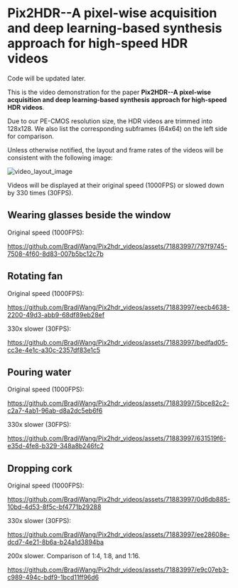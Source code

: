 # Pix2HDR--A pixel-wise acquisition and deep learning-based synthesis approach for high-speed HDR videos

Code will be updated later.

This is the video demonstration for the paper **Pix2HDR--A pixel-wise acquisition and deep learning-based synthesis approach for high-speed HDR videos**. 

Due to our PE-CMOS resolution size, the HDR videos are trimmed into 128x128. We also list the corresponding subframes (64x64) on the left side for comparison. 

Unless otherwise notified, the layout and frame rates of the videos will be consistent with the following image:

![video_layout_image](https://github.com/BradiWang/Pix2hdr_videos/assets/71883997/739ceb31-3451-4ede-9d4b-56886aaa295c)

Videos will be displayed at their original speed (1000FPS) or slowed down by 330 times (30FPS).


## Wearing glasses beside the window

Original speed (1000FPS):

https://github.com/BradiWang/Pix2hdr_videos/assets/71883997/797f9745-7508-4f60-8d83-007b5bc12c7b

## Rotating fan
Original speed (1000FPS):

https://github.com/BradiWang/Pix2hdr_videos/assets/71883997/eecb4638-2200-49d3-abb9-68df89eb28ef

330x slower (30FPS):

https://github.com/BradiWang/Pix2hdr_videos/assets/71883997/bedfad05-cc3e-4e1c-a30c-2357df83e1c5

## Pouring water
Original speed (1000FPS): 

https://github.com/BradiWang/Pix2hdr_videos/assets/71883997/5bce82c2-c2a7-4ab1-96ab-d8a2dc5eb6f6

330x slower (30FPS):

https://github.com/BradiWang/Pix2hdr_videos/assets/71883997/631519f6-e35d-4fe8-b329-348a8b246fc2

## Dropping cork
Original speed (1000FPS): 

https://github.com/BradiWang/Pix2hdr_videos/assets/71883997/0d6db885-10bd-4d53-8f5c-bf4771b29288

330x slower (30FPS):

https://github.com/BradiWang/Pix2hdr_videos/assets/71883997/ee28608e-dcd7-4e21-8b6a-b24a1d3894ba





200x slower. Comparison of 1:4, 1:8, and 1:16.

https://github.com/BradiWang/Pix2hdr_videos/assets/71883997/e9c07eb3-c989-494c-bdf9-1bcd11ff96d6
